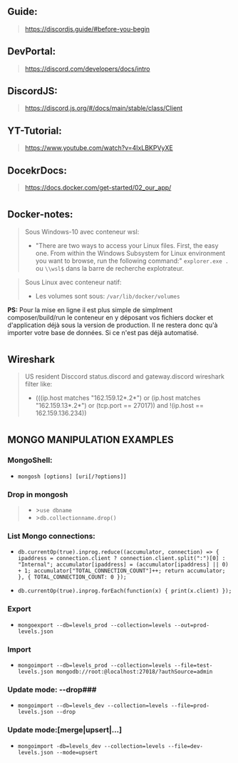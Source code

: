 ## Guide:
> https://discordjs.guide/#before-you-begin
## DevPortal:
> https://discord.com/developers/docs/intro
## DiscordJS:
> https://discord.js.org/#/docs/main/stable/class/Client
## YT-Tutorial:
> https://www.youtube.com/watch?v=4IxLBKPVyXE
## DocekrDocs:
>https://docs.docker.com/get-started/02_our_app/

#

## Docker-notes:
> Sous Windows-10 avec conteneur wsl:
  > - "There are two ways to access your Linux files. First, the easy one. From within the Windows Subsystem for Linux environment you want to browse, run the following command:"
  >`explorer.exe .` ou `\\wsl$` dans la barre de recherche explotrateur.

> Sous Linux avec conteneur natif:
  > - Les volumes sont sous: `/var/lib/docker/volumes`

**PS:** Pour la mise en ligne il est plus simple de simplment composer/build/run le conteneur en y déposant vos fichiers docker et d'application déjà sous la version de production. Il ne restera donc qu'à importer votre base de données. Si ce n'est pas déjà automatisé.

#

## Wireshark

> US resident Disccord status.discord and gateway.discord wireshark filter like: 
> - (((ip.host matches "162\.159\.12*\.2*") or (ip.host matches "162\.159\.13*\.2*") or (tcp.port == 27017)) and !(ip.host == 162.159.136.234))
#

## MONGO MANIPULATION EXAMPLES

### MongoShell:
- `mongosh [options] [uri[/?options]]`

### Drop in mongosh
>
> -  \>`use dbname`
> - \>`db.collectionname.drop()`

### List Mongo connections:
- `db.currentOp(true).inprog.reduce((accumulator, connection) => { ipaddress = connection.client ? connection.client.split(":")[0] : "Internal"; accumulator[ipaddress] = (accumulator[ipaddress] || 0) + 1; accumulator["TOTAL_CONNECTION_COUNT"]++; return accumulator; }, { TOTAL_CONNECTION_COUNT: 0 });`

- `db.currentOp(true).inprog.forEach(function(x) { print(x.client) });`

### Export
- `mongoexport --db=levels_prod --collection=levels --out=prod-levels.json`

### Import
- `mongoimport --db=levels_prod --collection=levels --file=test-levels.json mongodb://root:@localhost:27018/?authSource=admin`

### Update mode: --drop###
- `mongoimport --db=levels_dev --collection=levels --file=prod-levels.json --drop`

### Update mode:[merge|upsert|...]
- `mongoimport -db=levels_dev --collection=levels --file=dev-levels.json --mode=upsert`

#